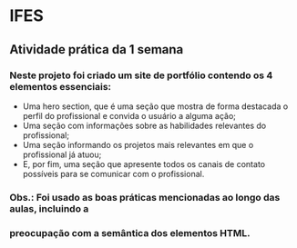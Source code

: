 # IFES

## Atividade prática da 1 semana

### Neste projeto foi criado um site de portfólio contendo os 4 elementos essenciais: 
* Uma hero section, que é uma seção que mostra de forma destacada o perfil do profissional 
e convida o usuário a alguma ação; 
* Uma seção com informações sobre as habilidades relevantes do profissional; 
* Uma seção informando os projetos mais relevantes em que o profissional já atuou; 
* E, por fim, uma seção que apresente todos os canais de contato possíveis para se 
comunicar com o profissional.

### Obs.: Foi usado as boas práticas mencionadas ao longo das aulas, incluindo a 
### preocupação com a semântica dos elementos HTML.

